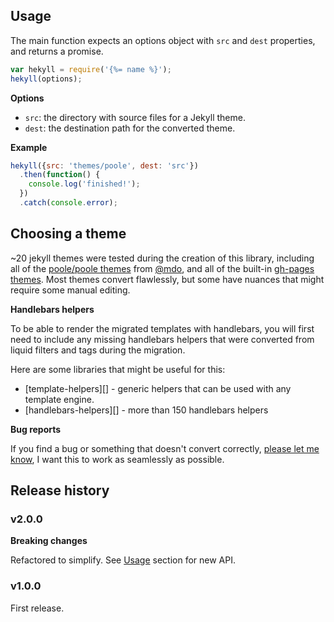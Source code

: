 ## Usage

The main function expects an options object with `src` and `dest` properties, and returns a promise.

```js
var hekyll = require('{%= name %}');
hekyll(options);
```

**Options**

- `src`: the directory with source files for a Jekyll theme.
- `dest`: the destination path for the converted theme.

**Example**

```js
hekyll({src: 'themes/poole', dest: 'src'})
  .then(function() {
    console.log('finished!');
  })
  .catch(console.error);
```

## Choosing a theme

~20 jekyll themes were tested during the creation of this library, including all of the [poole/poole themes](https://github.com/poole/poole) from [@mdo](https://github.com/mdo), and all of the built-in [gh-pages themes](https://pages.github.com/themes/). Most themes convert flawlessly, but some have nuances that might require some manual editing. 

**Handlebars helpers**

To be able to render the migrated templates with handlebars, you will first need to include any missing handlebars helpers that were converted from liquid filters and tags during the migration. 

Here are some libraries that might be useful for this:

- [template-helpers][] - generic helpers that can be used with any template engine.
- [handlebars-helpers][] - more than 150 handlebars helpers 


**Bug reports**

If you find a bug or something that doesn't convert correctly, [please let me know](../../issues/new), I want this to work as seamlessly as possible.

## Release history

### v2.0.0 

**Breaking changes**

Refactored to simplify. See [Usage](#usage) section for new API.

### v1.0.0 

First release.
